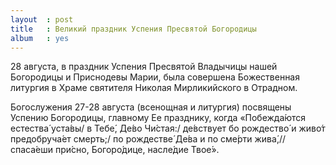 ```yaml
---
layout  : post
title   : Великий праздник Успения Пресвятой Богородицы
album   : yes
---
```

	
28 августа, в праздник Успения Пресвятой Владычицы нашей Богородицы и Приснодевы Марии, была совершена Божественная литургия в Храме святителя Николая Мирликийского в Отрадном.

Богослужения 27-28 августа (всенощная и литургия) посвящены Успению Богородицы, главному Ее празднику, когда «Побежда́ются естества́ уста́вы/ в Тебе́, Де́во Чи́стая:/ де́вствует бо рождество́ и живо́т предобруча́ет смерть;/ по рождестве́ Де́ва и по сме́рти жива́,// спаса́еши при́сно, Богоро́дице, насле́дие Твое́».
